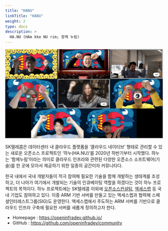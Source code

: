 ```yaml
---
title: "HANU"
linkTitle: "HANU"
weight: 2
type: docs
description: >
  HA.NU (HAm kke NU rim; 함께 누림)
---
```


 ![HANU](./hanu.jpg) 

SK텔레콤은 데이터센터 내 클라우드 플랫폼을 ‘클라우드 네이티브’ 형태로 관리할 수 있는 새로운 오픈소스 프로젝트인 ‘하누(HA.NU)’를 2020년 하반기부터 시작했다. 하누는 ‘함께누림’이라는 의미로 클라우드 인프라와 관련된 다양한 오픈소스 소프트웨어(기술)를 한 곳에 모아서 제공하기 위한 일종의 공간이자 커뮤니티다.

한국 내에서 국내 개발자들이 적극 참여해 필요한 기술을 함께 개발하는 생태계를 조성하고, 더 나아가 여기에서 개발되는 기술의 인큐베이팅 역할을 하겠다는 것이 하누 프로젝트의 목적이다. 하누 프로젝트에는 SK텔레콤 이외에 [오픈소스컨설팅](https://www.osci.kr/main.php), [액세스랩](https://www.vraptor.io/) 등 국내 기업도 참여하고 있다. 이중 ARM 기반 서버를 만들고 있는 액세스랩과 협력해 스페셜인터레스트그룹(SIG)도 운영한다. 액세스랩에서 주도하는 ARM 서버를 기반으로 클라우드 인프라 구축에 필요한 서버를 새롭게 정의하고자 한다.

* Homepage : https://openinfradev.github.io/
* GitHub : https://github.com/openinfradev/community